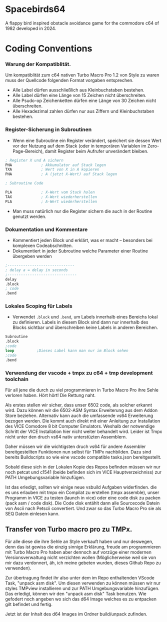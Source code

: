 # Spacebirds64
A flappy bird inspired obstacle avoidance game for the commodore c64 of 1982 developed in 2024.



# Coding Conventions

### Warung der Kompatiblität. 
Um kompatiblität zum c64 nativen Turbo Macro Pro 1.2 von Style zu waren muss der Quellcode folgenden Format vorgaben entsprechen.

- Alle Label dürfen ausschließlich aus Kleinbuchstaben bestehen.
- Alle Label dürfen eine Länge von 15 Zeichen nicht überschreiten.
- Alle Psudo-op Zeichenketten dürfen eine Länge von 30 Zeichen nicht überschreiten.
- Alle Hexadezimal zahlen dürfen nur aus Ziffern und Kleinbuchstaben bestehen.

### Register-Sicherung in Subroutinen

- Wenn eine Subroutine ein Register verändert, speichert sie dessen Wert vor der Nutzung auf dem Stack (oder in temporären Variablen im Zero-Page-Bereich), damit Register beim Aufrufer unverändert bleiben.

```nasm
; Register X und A sichern
PHA             ; Akkumulator auf Stack legen
TXA             ; Wert von X in A kopieren
PHA             ; A (jetzt X-Wert) auf Stack legen

; Subroutine Code

PLA             ; X-Wert vom Stack holen
TAX             ; X-Wert wiederherstellen
PLA             ; A-Wert wiederherstellen
```

- Man muss natürlich nur die Register sichern die auch in der Routine genutzt werden.

### Dokumentation und Kommentare

- Kommentiert jeden Block und erklärt, was er macht – besonders bei komplexen Codeabschnitten.
- Dokumentiert in jeder Subroutine welche Parameter einer Routine übergeben werden

```nasm
;------------------------------
; delay a = delay in seconds
;-------------------------------
delay
.block
; code 
.bend
```

### Lokales Scoping für Labels

- Verwendet `.block` und `.bend`, um Labels innerhalb eines Bereichs lokal zu definieren. Labels in diesem Block sind dann nur innerhalb des Blocks sichtbar und überschreiben keine Labels in anderen Bereichen.

```nasm
Subroutine
.block
;code
loop          ;Dieses Label kann man nur im Block sehen
;code
.bend
```

### Verwendung der vscode + tmpx zu c64 + tmp development toolchain
Für all jene die durch zu viel programmieren in Turbo Macro Pro ihre Sehle verloren haben.
Hört hört! Die Rettung naht. 

Als erstes stellen wir sicher, dass unser 6502 code, als solcher erkannt wird. Dazu können wir die 6502-ASM Syntax Erweiterung aus dem Addon Store beziehen.
Alternativ kann auch die umfassende vs64 Erweiterung bezogen werden. Die kommt auch direkt mit einer Anleitung zur Installation des VICE Comodore 8 bit Computer Emulators. Weshalb der notwendige Schritt der VICE Installation hier nicht weiter behandelt wird. Leider ist Tmpx nicht unter den druch vs64 nativ unterstüzten Assemblern. 

Daher müssen wir die wichtigsten druch vs64 für andere Assembler bereitgestellten Funktionen nun selbst für TMPx nachbilden. Dazu sind bereits Buildscripts so wie eine vscode compatible tasks.json bereitgestellt. 

Sobald diese sich in der Lokalen Kopie des Repos befinden müssen wir nur noch petcat und c1541 (beide befinden sich im VICE Hauptverzeichniss) zur PATH Umgebungsvariable hinzufügen.

Ist das erledigt, sollten wir einige neue vsbuild Aufgaben widerfinden. die es uns erlauben mit tmpx ein Compilat zu erstellen (tmpx assemble), unser Programm in VICE zu testen (launch in vice) oder eine code disk zu packen (pack asm / code disk). Die Code disk entählt dann alle Sourcecode Datein von Ascii nach Petscii convertiert. Und zwar so das Turbo Macro Pro sie als SEQ Datein einlesen kann.

## Transfer von Turbo macro pro zu TMPx.

Für alle diese die ihre Sehle an Style verkauft haben und nur deswegen, denn das ist gewiss die einzig sinnige Erklärung, freude am programmieren mit Turbo Macro Pro haben aber dennoch auf vorzüge einer modernen Versionsverwaltung nicht verzichten wollen (Möglicherweise weil sie von mir dazu verdonnert, äh, ich meine gebeten wurden, dieses Github Repo zu verwenden).

Zur übertragung findet ihr also unter dem im Repo enthaltenden VScode Task, "unpack asm disk". Um diesen verwenden zu können müssen wir nur styles TMPview installieren und zur PATH Umgebungsvariable hinzufügen. Das erledigt, können wir den "unpack asm disk" Task benutzen. Wie gefodert noch angeben wo sich das d64 Image welches es zu entpacken gilt befindet und fertig.

Jetzt ist der Inhalt des d64 Images im Ordner build/unpack zufinden.
